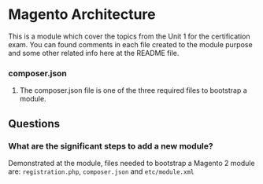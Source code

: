 # Magento Architecture 

This is a module which cover the topics from the Unit 1 for the certification exam. You can found comments in each file created to the module purpose and some other related info here at the README file. 

### composer.json

1. The composer.json file is one of the three required files to bootstrap a module.

## Questions

### What are the significant steps to add a new module?

Demonstrated at the module, files needed to bootstrap a Magento 2 module are: `registration.php`, `composer.json` and `etc/module.xml`

 